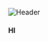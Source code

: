 ![Header](https://github.com/user-attachments/assets/2fdf54a6-5cc1-4263-9339-43c72d55a367)


#### HI
